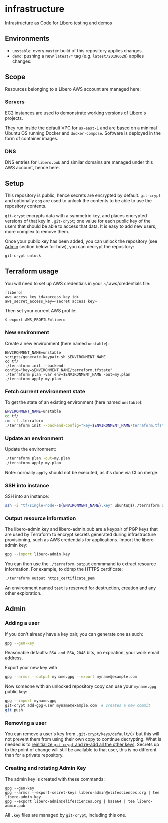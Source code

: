# infrastructure
Infrastructure as Code for Libero testing and demos

## Environments

- `unstable`: every `master` build of this repository applies changes.
- `demo`: pushing a new `latest/*` tag (e.g. `latest/20190628`) applies changes.

## Scope

Resources belonging to a Libero AWS account are managed here:

### Servers

EC2 instances are used to demonstrate working versions of Libero's projects.

They run inside the default VPC for `us-east-1` and are based on a minimal Ubuntu OS running Docker and `docker-compose`. Software is deployed in the form of container images.

### DNS

DNS entries for `libero.pub` and similar domains are managed under this AWS account, hence here.

## Setup

This repository is public, hence secrets are encrypted by default. `git-crypt` and optionally `gpg` are used to unlock the contents to be able to use the repository contents.

`git-crypt` encrypts data with a symmetric key, and places encrypted versions of that key in `.git-crypt`; one value for each public key of the users that should be able to access that data. It is easy to add new users, more complex to remove them.

Once your public key has been added, you can unlock the repository (see [Admin](#admin) section below for how), you can decrypt the repository:

```bash
git-crypt unlock
```

## Terraform usage

You will need to set up AWS credentials in your ~/.aws/credentials file:

```
[libero]
aws_access_key_id=<access key id>
aws_secret_access_key=<secret access key>
```

Then set your current AWS profile:
```bash
$ export AWS_PROFILE=libero
```

### New environment
Create a new environment (here named `unstable`):

```
ENVIRONMENT_NAME=unstable
scripts/generate-keypair.sh $ENVIRONMENT_NAME
cd tf/
./terraform init --backend-config="key=$ENVIRONMENT_NAME/terraform.tfstate"
./terraform plan -var env=$ENVIRONMENT_NAME -out=my.plan
./terraform apply my.plan
```

### Fetch current environment state
To get the state of an existing environment (here named `unstable`):

```bash
ENVIRONMENT_NAME=unstable
cd tf/
rm -rf .terraform
./terraform init --backend-config="key=$ENVIRONMENT_NAME/terraform.tfstate"
```

### Update an environment

Update the environment:

```bash
./terraform plan -out=my.plan
./terraform apply my.plan
```

Note: normally `apply` should not be executed, as it's done via CI on merge.

### SSH into instance
SSH into an instance:

```bash
ssh -i "tf/single-node--${ENVIRONMENT_NAME}.key" ubuntu@$(./terraform output single_node_ip)
```

### Output resource information

The libero-admin.key and libero-admin.pub are a keypair of PGP keys that are used by Terraform to encrypt secrets generated during infrastructure provisioning, such as AWS credentials for applications. Import the libero admin key:

```bash
gpg --import libero-admin.key
```

You can then use the `./terraform output` commmand to extract resource information. For example, to ddmp the HTTPS certificate:

```bash
./terraform output https_certificate_pem
```

An environment named `test` is reserved for destruction, creation and any other exploration.

## Admin

### Adding a user

If you don't already have a key pair, you can generate one as such:

```bash
gpg --gen-key
```

Reasonable defaults: `RSA and RSA`, `2048` bits, no expiration, your work email address.

Export your new key with

```bash
gpg --armor --output myname.gpg --export myname@example.com
```

Now someone with an unlocked repository copy can use your `myname.gpg` public key:

```bash
gpg --import myname.gpg
git-crypt add-gpg-user myname@example.com  # creates a new commit
git push
```

### Removing a user

You can remove a user's key from `.git-crypt/keys/default/0/` but this will not prevent them from using their own copy to continue decrypting. What is needed is to [reinitialize `git-crypt` and re-add all the other keys](https://gist.github.com/developerinlondon/6a853fe175178d4aacb0aa55a4cb09a1). Secrets up to the point of change will still be available to that user, this is no different than for a private repository.


### Creating and rotating Admin Key

The admin key is created with these commands:
```
gpg --gen-key
gpg --armor --export-secret-keys libero-admin@elifesciences.org | tee libero-admin.key
gpg --export libero-admin@elifesciences.org | base64 | tee libero-admin.pub
```

All `.key` files are managed by `git-crypt`, including this one.

